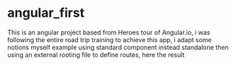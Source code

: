# angular_first
This is an angular project based from Heroes tour of Angular.io,
i was following the entire road trip training to achieve this app,
i adapt some notions myself example using standard component instead 
standalone then using an external rooting file to define routes,
here the result
